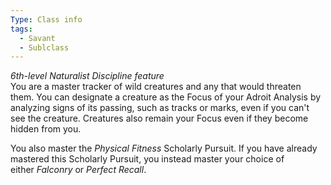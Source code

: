 ```yaml
---
Type: Class info
tags:
  - Savant
  - Sublclass
---
```

_6th-level Naturalist Discipline feature_  
You are a master tracker of wild creatures and any that would threaten them. You can designate a creature as the Focus of your Adroit Analysis by analyzing signs of its passing, such as tracks or marks, even if you can't see the creature. Creatures also remain your Focus even if they become hidden from you.

You also master the _Physical Fitness_ Scholarly Pursuit. If you have already mastered this Scholarly Pursuit, you instead master your choice of either _Falconry_ or _Perfect Recall_.